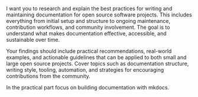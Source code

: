 I want you to research and explain the best practices for writing and maintaining documentation for open source software projects. This includes everything from initial setup and structure to ongoing maintenance, contribution workflows, and community involvement. The goal is to understand what makes documentation effective, accessible, and sustainable over time.

Your findings should include practical recommendations, real-world examples, and actionable guidelines that can be applied to both small and large open source projects. Cover topics such as documentation structure, writing style, tooling, automation, and strategies for encouraging contributions from the community.

In the practical part focus on building documentation with mkdocs. 